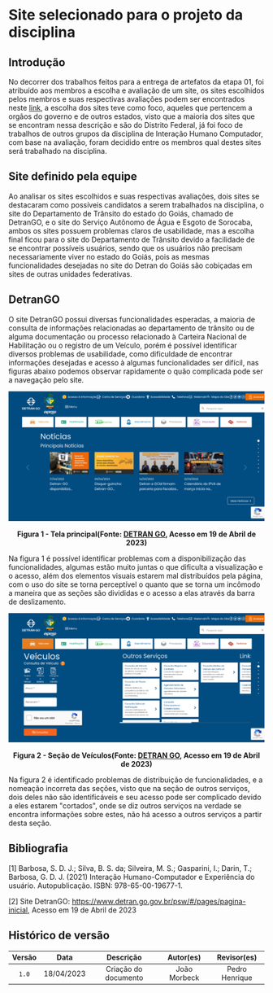 # Site selecionado para o projeto da disciplina

## Introdução

No decorrer dos trabalhos feitos para a entrega de artefatos da etapa 01, foi atribuído aos membros a escolha e avaliação de um site, os sites escolhidos pelos membros e suas respectivas avaliações podem ser encontrados neste [link](sites_avaliados/sites_avaliados.md), a escolha dos sites teve como foco, aqueles que pertencem a orgãos do governo e de outros estados, visto que a maioria dos sites que se encontram nessa descrição e são do Distrito Federal, já foi foco de trabalhos de outros grupos da disciplina de Interação Humano Computador, com base na avaliação, foram decidido entre os membros qual destes sites será trabalhado na disciplina.

## Site definido pela equipe

Ao analisar os sites escolhidos e suas respectivas avaliações, dois sites se destacaram como possíveis candidatos a serem trabalhados na disciplina, o site do Departamento de Trânsito do estado do Goiás, chamado de DetranGO, e o site do Serviço Autônomo de Água e Esgoto de Sorocaba, ambos os sites possuem problemas claros de usabilidade, mas a escolha final ficou para o site do Departamento de Trânsito devido a facilidade de se encontrar possíveis usuários, sendo que os usuários não precisam necessariamente viver no estado do Goiás, pois as mesmas funcionalidades desejadas no site do Detran do Goiás são cobiçadas em sites de outras unidades federativas.

## DetranGO

O site DetranGO possui diversas funcionalidades esperadas, a maioria de consulta de informações relacionadas ao departamento de trânsito ou de alguma documentação ou processo relacionado à Carteira Nacional de Habilitação ou o registro de um Veículo, porém é possível identificar diversos problemas de usabilidade, como dificuldade de encontrar informações desejadas e acesso à algumas funcionalidades ser difícil, nas figuras abaixo podemos observar rapidamente o quão complicada pode ser a navegação pelo site.

<center>

![Tela principal](../assets/site_escolhido_DETRAN/tela-principal.png)

**Figura 1 - Tela principal(Fonte: [DETRAN GO](https://www.detran.go.gov.br/psw/#/pages/pagina-inicial), Acesso em 19 de Abril de 2023)**

</center>

Na figura 1 é possível identificar problemas com a disponibilização das funcionalidades, algumas estão muito juntas o que dificulta a visualização e o acesso, além dos elementos visuais estarem mal distribuídos pela página, com o uso do site se torna perceptível o quanto que se torna um incômodo a maneira que as seções são divididas e o acesso a elas através da barra de deslizamento.

<center>

![Seção de Veículos](../assets/site_escolhido_DETRAN/secao-veiculos.png)

**Figura 2 - Seção de Veículos(Fonte: [DETRAN GO](https://www.detran.go.gov.br/psw/#/pages/pagina-inicial), Acesso em 19 de Abril de 2023)**

</center>

Na figura 2 é identificado problemas de distribuição de funcionalidades, e a nomeação incorreta das seções, visto que na seção de outros serviços, dois deles não são identificáveis e seu acesso pode ser complicado devido a eles estarem "cortados", onde se diz outros serviços na verdade se encontra informações sobre estes, não há acesso a outros serviços a partir desta seção.

## Bibliografia

[1] Barbosa, S. D. J.; Silva, B. S. da; Silveira, M. S.; Gasparini, I.; Darin, T.; Barbosa, G. D. J. (2021) Interação Humano-Computador e Experiência do usuário. Autopublicação. ISBN: 978-65-00-19677-1.

[2] Site DetranGO: <https://www.detran.go.gov.br/psw/#/pages/pagina-inicial>, Acesso em 19 de Abril de 2023

## Histórico de versão

| Versão   | Data       | Descrição            | Autor(es)     | Revisor(es)    |
|:--------:|:----------:|:--------------------:|:-------------:|:--------------:|
| `1.0`    | 18/04/2023 | Criação do documento | João Morbeck  | Pedro Henrique |
